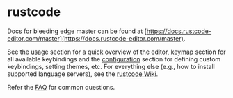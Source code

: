 # rustcode

Docs for bleeding edge master can be found at
[https://docs.rustcode-editor.com/master](https://docs.rustcode-editor.com/master).

See the [usage] section for a quick overview of the editor, [keymap]
section for all available keybindings and the [configuration] section
for defining custom keybindings, setting themes, etc.
For everything else (e.g., how to install supported language servers), see the [rustcode Wiki].

Refer the [FAQ] for common questions.

[FAQ]: https://github.com/rustcode-editor/rustcode/wiki/FAQ
[usage]: ./usage.md
[keymap]: ./keymap.md
[configuration]: ./configuration.md
[rustcode Wiki]: https://github.com/rustcode-editor/rustcode/wiki
